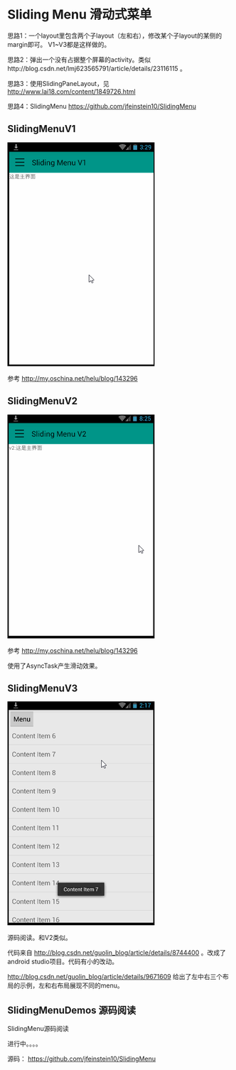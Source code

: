 # Sliding Menu 滑动式菜单

思路1：一个layout里包含两个子layout（左和右），修改某个子layout的某侧的margin即可。 V1~V3都是这样做的。

思路2：弹出一个没有占据整个屏幕的activity。类似http://blog.csdn.net/lmj623565791/article/details/23116115 。

思路3：使用SlidingPaneLayout，见 http://www.lai18.com/content/1849726.html 

思路4：SlidingMenu https://github.com/jfeinstein10/SlidingMenu

## SlidingMenuV1
![](./demo-v1.gif)

参考 http://my.oschina.net/helu/blog/143296


## SlidingMenuV2
![](./demo-v2.gif)


参考 http://my.oschina.net/helu/blog/143296

使用了AsyncTask产生滑动效果。


## SlidingMenuV3
![](./demo-v3.gif)

源码阅读。和V2类似。

代码来自 http://blog.csdn.net/guolin_blog/article/details/8744400 。改成了android studio项目。代码有小的改动。

http://blog.csdn.net/guolin_blog/article/details/9671609 给出了左中右三个布局的示例，左和右布局展现不同的menu。


## SlidingMenuDemos 源码阅读
SlidingMenu源码阅读

进行中。。。。

源码： https://github.com/jfeinstein10/SlidingMenu

